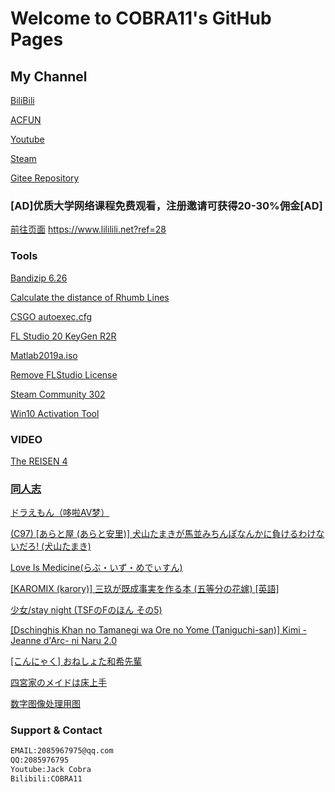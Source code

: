 # Welcome to COBRA11's GitHub Pages



## My Channel
[BiliBili](https://space.bilibili.com/21016018)

[ACFUN](https://www.acfun.cn/u/13268855)

[Youtube](https://www.youtube.com/channel/UC6bz1csHtb0J1y1uUX1QbQQ)

[Steam](http://steamcommunity.com/id/CNCOBRA11)

[Gitee Repository](https://gitee.com/COBRA11/JackCobra/blob/master/README.md)

### [AD]优质大学网络课程免费观看，注册邀请可获得20-30%佣金[AD] 
[前往页面](https://www.lililili.net?ref=28)   https://www.lililili.net?ref=28

### Tools

[Bandizip 6.26](https://jackcobra11.github.io/BANDIZIP-SETUP.EXE)

[Calculate the distance of Rhumb Lines](https://jackcobra11.github.io/RhumbLines.html)

[CSGO autoexec.cfg](https://jackcobra11.github.io/autoexec.cfg)

[FL Studio 20 KeyGen R2R](https://gitee.com/COBRA11/JackCobra/raw/master/FLStudio20KeyGenR2R.exe)

[Matlab2019a.iso](https://www.iemblog.com/?p=1865%40lang%3Dcn&lang=en)

[Remove FLStudio License](https://jackcobra11.github.io/REMOVE_FLStudio_License.reg)

[Steam Community 302](https://gitee.com/COBRA11/PULL/raw/master/steam302.zip)

[Win10 Activation Tool](https://jackcobra11.github.io/DigitalLicense.zip)

### VIDEO
[The REISEN 4](https://jackcobra11.github.io/Video/TheREISEN4.html)

### [同人志](https://jackcobra11.github.io/doujinshi)

[ドラえもん（哆啦AV梦）](https://jackcobra11.github.io/%E6%9C%AC%E5%AD%90/%E3%83%89%E3%83%A9%E3%81%88%E3%82%82%E3%82%93/)

[(C97) [あらと屋 (あらと安里)] 犬山たまきが馬並みちんぽなんかに負けるわけないだろ! (犬山たまき)](https://jackcobra11.github.io/%E6%9C%AC%E5%AD%90/(C97)%20[%E3%81%82%E3%82%89%E3%81%A8%E5%B1%8B%20(%E3%81%82%E3%82%89%E3%81%A8%E5%AE%89%E9%87%8C)]%20%E7%8A%AC%E5%B1%B1%E3%81%9F%E3%81%BE%E3%81%8D%E3%81%8C%E9%A6%AC%E4%B8%A6%E3%81%BF%E3%81%A1%E3%82%93%E3%81%BD%E3%81%AA%E3%82%93%E3%81%8B%E3%81%AB%E8%B2%A0%E3%81%91%E3%82%8B%E3%82%8F%E3%81%91%E3%81%AA%E3%81%84%E3%81%A0%E3%82%8D!%20(%E7%8A%AC%E5%B1%B1%E3%81%9F%E3%81%BE%E3%81%8D)/)

[Love Is Medicine(らぶ・いず・めでぃすん)](https://jackcobra11.github.io/%E6%9C%AC%E5%AD%90/LoveIsMedicine/)

[[KAROMIX (karory)] 三玖が既成事実を作る本 (五等分の花嫁) [英語]](https://jackcobra11.github.io/%E6%9C%AC%E5%AD%90/[KAROMIX%20(karory)]%20%E4%B8%89%E7%8E%96%E3%81%8C%E6%97%A2%E6%88%90%E4%BA%8B%E5%AE%9F%E3%82%92%E4%BD%9C%E3%82%8B%E6%9C%AC%20(%E4%BA%94%E7%AD%89%E5%88%86%E3%81%AE%E8%8A%B1%E5%AB%81)%20[%E8%8B%B1%E8%AA%9E]/)

[少女/stay night (TSFのFのほん その5)](https://jackcobra11.github.io/本子/Shoujo_staynight.html)

[[Dschinghis Khan no Tamanegi wa Ore no Yome (Taniguchi-san)] Kimi -Jeanne d'Arc- ni Naru 2.0 ](https://jackcobra11.github.io/%E6%9C%AC%E5%AD%90/[Dschinghis%20Khan%20no%20Tamanegi%20wa%20Ore%20no%20Yome%20(Taniguchi-san)]%20Kimi%20-Jeanne%20d'Arc-%20ni%20Naru%202.0/)

[[こんにゃく] おねしょた和希先輩](https://jackcobra11.github.io/%E6%9C%AC%E5%AD%90/[%E3%81%93%E3%82%93%E3%81%AB%E3%82%83%E3%81%8F]%20%E3%81%8A%E3%81%AD%E3%81%97%E3%82%87%E3%81%9F%E5%92%8C%E5%B8%8C%E5%85%88%E8%BC%A9/)

[四宮家のメイドは床上手](https://jackcobra11.github.io/%E6%9C%AC%E5%AD%90/Shinomiya_no_Maid_wa_Tokojyouzu/)

[数字图像处理用图](https://jackcobra11.github.io/%E6%95%B0%E5%AD%97%E5%9B%BE%E5%83%8F%E5%A4%84%E7%90%86%E7%94%A8%E5%9B%BE/)

### Support & Contact
```markdown
EMAIL:2085967975@qq.com
QQ:2085976795
Youtube:Jack Cobra
Bilibili:COBRA11
```
